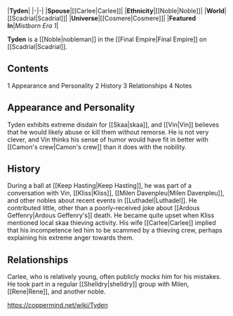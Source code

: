 |**Tyden**|
|-|-|
|**Spouse**|[[Carlee\|Carlee]]|
|**Ethnicity**|[[Noble\|Noble]]|
|**World**|[[Scadrial\|Scadrial]]|
|**Universe**|[[Cosmere\|Cosmere]]|
|**Featured In**|*Mistborn Era 1*|

**Tyden** is a [[Noble\|nobleman]] in the [[Final Empire\|Final Empire]] on [[Scadrial\|Scadrial]].

## Contents

1 Appearance and Personality
2 History
3 Relationships
4 Notes


## Appearance and Personality
Tyden exhibits extreme disdain for [[Skaa\|skaa]], and [[Vin\|Vin]] believes that he would likely abuse or kill them without remorse. He is not very clever, and Vin thinks his sense of humor would have fit in better with [[Camon's crew\|Camon's crew]] than it does with the nobility.

## History
During a ball at [[Keep Hasting\|Keep Hasting]], he was part of a conversation with Vin, [[Kliss\|Kliss]], [[Milen Davenpleu\|Milen Davenpleu]], and other nobles about recent events in [[Luthadel\|Luthadel]]. He contributed little, other than a poorly-received joke about [[Ardous Geffenry\|Ardous Geffenry's]] death. He became quite upset when Kliss mentioned local skaa thieving activity. His wife [[Carlee\|Carlee]] implied that his incompetence led him to be scammed by a thieving crew, perhaps explaining his extreme anger towards them.

## Relationships
Carlee, who is relatively young, often publicly mocks him for his mistakes. He took part in a regular [[Shelldry\|shelldry]] group with Milen, [[Rene\|Rene]], and another noble.



https://coppermind.net/wiki/Tyden